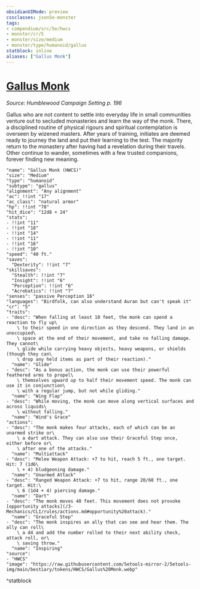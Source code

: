 ```yaml
---
obsidianUIMode: preview
cssclasses: json5e-monster
tags:
- compendium/src/5e/hwcs
- monster/cr/5
- monster/size/medium
- monster/type/humanoid/gallus
statblock: inline
aliases: ["Gallus Monk"]
---
```

# [Gallus Monk](3-Mechanics/CLI/bestiary/humanoid/gallus-monk-hwcs.md)
*Source: Humblewood Campaign Setting p. 196*  

Gallus who are not content to settle into everyday life in small communities venture out to secluded monasteries and learn the way of the monk. There, a disciplined routine of physical rigours and spiritual contemplation is overseen by wizened masters. After years of training, initiates are deemed ready to journey the land and put their learning to the test. The majority return to the monastery after having had a revelation during their travels. Other continue to wander, sometimes with a few trusted companions, forever finding new meaning.

```statblock
"name": "Gallus Monk (HWCS)"
"size": "Medium"
"type": "humanoid"
"subtype": "gallus"
"alignment": "Any alignment"
"ac": !!int "17"
"ac_class": "natural armor"
"hp": !!int "78"
"hit_dice": "12d8 + 24"
"stats":
- !!int "11"
- !!int "18"
- !!int "14"
- !!int "11"
- !!int "16"
- !!int "10"
"speed": "40 ft."
"saves":
  "Dexterity": !!int "7"
"skillsaves":
  "Stealth": !!int "7"
  "Insight": !!int "6"
  "Perception": !!int "6"
  "Acrobatics": !!int "7"
"senses": "passive Perception 16"
"languages": "Birdfolk, can also understand Auran but can't speak it"
"cr": "5"
"traits":
- "desc": "When falling at least 10 feet, the monk can spend a reaction to fly up\
    \ to their speed in one direction as they descend. They land in an unoccupied\
    \ space at the end of their movement, and take no falling damage. They cannot\
    \ glide while carrying heavy objects, heavy weapons, or shields (though they can\
    \ drop any held items as part of their reaction)."
  "name": "Glide"
- "desc": "As a bonus action, the monk can use their powerful feathered arms to propel\
    \ themselves upward up to half their movement speed. The monk can use it in conjunction\
    \ with a regular jump, but not while gliding."
  "name": "Wing Flap"
- "desc": "While moving, the monk can move along vertical surfaces and across liquids\
    \ without falling."
  "name": "Wind's Grace"
"actions":
- "desc": "The monk makes four attacks, each of which can be an unarmed strike or\
    \ a dart attack. They can also use their Graceful Step once, either before or\
    \ after one of the attacks."
  "name": "Multiattack"
- "desc": "Melee Weapon Attack: +7 to hit, reach 5 ft., one target. Hit: 7 (1d6\
    \ + 4) bludgeoning damage."
  "name": "Unarmed Attack"
- "desc": "Ranged Weapon Attack: +7 to hit, range 20/60 ft., one target. Hit:\
    \ 6 (1d4 + 4) piercing damage."
  "name": "Dart"
- "desc": "The monk moves 40 feet. This movement does not provoke [opportunity attacks](/3-Mechanics/CLI/rules/actions.md#opportunity%20attack)."
  "name": "Graceful Step"
- "desc": "The monk inspires an ally that can see and hear them. The ally can roll\
    \ a d4 and add the number rolled to their next ability check, attack roll, or\
    \ saving throw."
  "name": "Inspiring"
"source":
- "HWCS"
"image": "https://raw.githubusercontent.com/5etools-mirror-2/5etools-img/main/bestiary/tokens/HWCS/Gallus%20Monk.webp"
```
^statblock